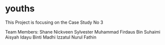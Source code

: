 # youths

This Project is focusing on the Case Study No 3

Team Members:
Shane Nickveen Sylvester
Muhammad Firdaus Bin Suhaimi
Aisyah Idayu Binti Madhi
Izzatul Nurul Fathin
